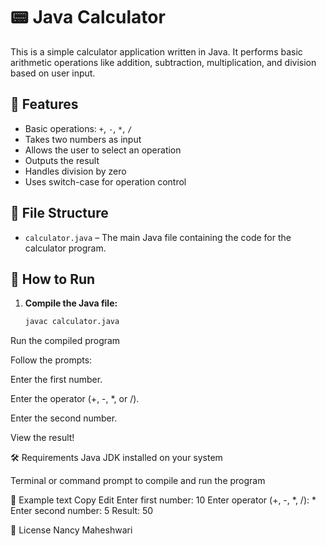 # 📟 Java Calculator

This is a simple calculator application written in Java. It performs basic arithmetic operations like addition, subtraction, multiplication, and division based on user input.

## 🚀 Features

- Basic operations: `+`, `-`, `*`, `/`
- Takes two numbers as input
- Allows the user to select an operation
- Outputs the result
- Handles division by zero
- Uses switch-case for operation control

## 📁 File Structure

- `calculator.java` – The main Java file containing the code for the calculator program.

## 🔧 How to Run

1. **Compile the Java file:**

   ```bash
   javac calculator.java
Run the compiled program

Follow the prompts:

Enter the first number.

Enter the operator (+, -, *, or /).

Enter the second number.

View the result!

🛠 Requirements
Java JDK installed on your system

Terminal or command prompt to compile and run the program

📌 Example
text
Copy
Edit
Enter first number: 10
Enter operator (+, -, *, /): *
Enter second number: 5
Result: 50

📃 License
Nancy Maheshwari
